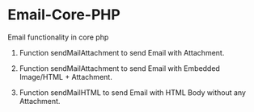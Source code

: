 Email-Core-PHP
==============

Email functionality in core php

1) Function sendMailAttachment to send Email with Attachment.

2) Function sendMailAttachment to send Email with Embedded Image/HTML + Attachment.

3) Function sendMailHTML to send Email with HTML Body without any Attachment. 
